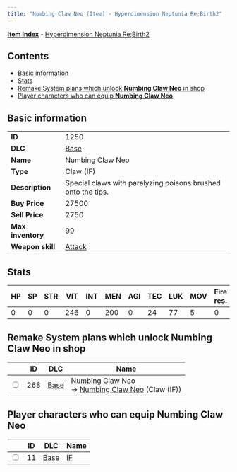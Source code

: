 ```yaml
---
title: "Numbing Claw Neo (Item) - Hyperdimension Neptunia Re;Birth2"
---
```


[**Item Index**](/neptunia/rb2/item/index.html) - [Hyperdimension Neptunia Re;Birth2](/neptunia/rb2)

## Contents

- [Basic information](#basic-information)
- [Stats](#stats)
- [Remake System plans which unlock **Numbing Claw Neo** in shop](#remake-system-plans-which-unlock-numbing-claw-neo-in-shop)
- [Player characters who can equip **Numbing Claw Neo**](#player-characters-who-can-equip-numbing-claw-neo)

## Basic information

|   |   |
| -- | -- |
| **ID** | 1250 |
| **DLC** | [Base](/neptunia/rb2/dlc/0-base.html) |
| **Name** | Numbing Claw Neo |
| **Type** | Claw (IF) |
| **Description** | Special claws with paralyzing poisons brushed onto the tips. |
| **Buy Price** | 27500 |
| **Sell Price** | 2750 |
| **Max inventory** | 99 |
| **Weapon skill** | [Attack](/neptunia/rb2/skill/0-1701-attack.html) |

## Stats

| HP | SP | STR | VIT | INT | MEN | AGI | TEC | LUK | MOV | Fire res. | Ice res. | Wind res. | Lightning res. |
| -- | -- | --- | --- | --- | --- | --- | --- | --- | --- | --------- | -------- | --------- | -------------- |
| 0 | 0 | 0 | 246 | 0 | 200 | 0 | 24 | 77 | 5 | 0 | 0 | 0 | 0 |

## Remake System plans which unlock **Numbing Claw Neo** in shop

|    | ID | DLC | Name |
| -- | -- | --- | ---- |
| <input type="checkbox" id="rb2-remake-0-268" class="trackbox" /> | 268 | [Base](/neptunia/rb2/dlc/0-base.html) | [Numbing Claw Neo](/neptunia/rb2/remake/0-268-numbing-claw-neo.html)<br />→ [Numbing Claw Neo](/neptunia/rb2/item/0-1250-numbing-claw-neo.html) (Claw (IF)) |

## Player characters who can equip **Numbing Claw Neo**

|    | ID | DLC | Name |
| -- | -- | --- | ---- |
| <input type="checkbox" id="rb2-player-0-11" class="trackbox" /> | 11 | [Base](/neptunia/rb2/dlc/0-base.html) | [IF](/neptunia/rb2/player/0-11-if.html) |